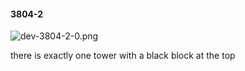 #### 3804-2
![dev-3804-2-0.png](https://github.com/lil-lab/nlvr/raw/master/nlvr/dev/images/3/dev-3804-2-0.png "dev-3804-2-0.png")

there is exactly one tower with a black block at the top
